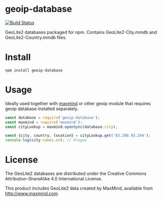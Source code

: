 # geoip-database
[![Build Status](https://travis-ci.org/jsedlacek/geoip-database.svg?branch=master)](https://travis-ci.org/jsedlacek/geoip-database)

GeoLite2 databases packaged for npm. Contains GeoLite2-City.mmdb and GeoLite2-Country.mmdb files.

# Install

```
npm install geoip-database
```

# Usage

Ideally used together with [maxmind](https://github.com/runk/node-maxmind) or other geoip module that requires geoip database installed separately.

```js
const database = require('geoip-database');
const maxmind = require('maxmind');
const cityLookup = maxmind.openSync(database.city);

const {city, country, location} = cityLookup.get('83.208.93.244');
console.log(city.names.en); // Prague
```

# License

The GeoLite2 databases are distributed under the Creative Commons Attribution-ShareAlike 4.0 International License.

This product includes GeoLite2 data created by MaxMind, available from http://www.maxmind.com.
